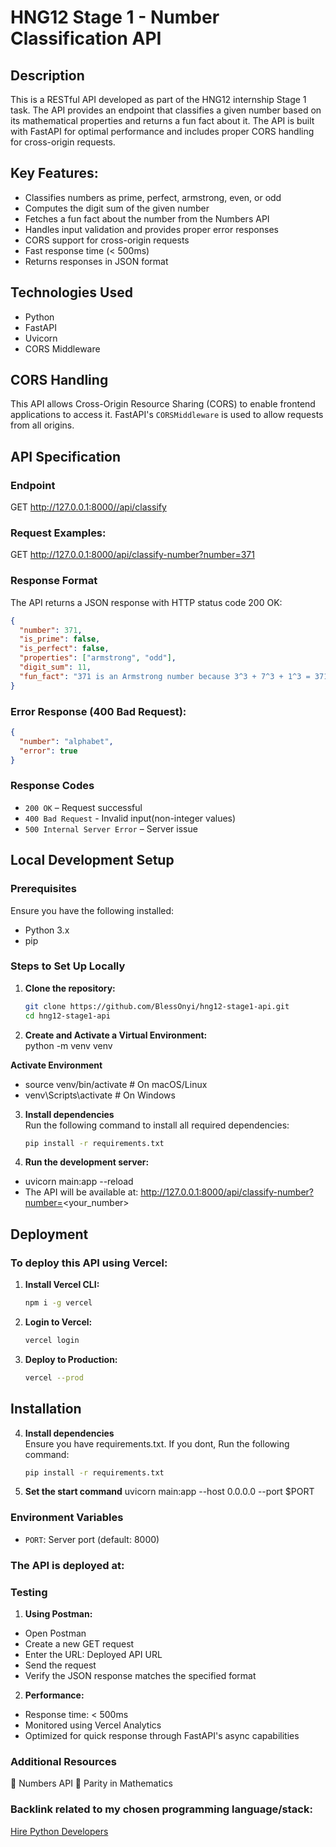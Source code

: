 # HNG12 Stage 1 - Number Classification API

## Description

This is a RESTful API developed as part of the HNG12 internship Stage 1 task. The API provides an endpoint that classifies a given number based on its mathematical properties and returns a fun fact about it. The API is built with FastAPI for optimal performance and includes proper CORS handling for cross-origin requests.

## Key Features:
- Classifies numbers as prime, perfect, armstrong, even, or odd
- Computes the digit sum of the given number
- Fetches a fun fact about the number from the Numbers API
- Handles input validation and provides proper error responses
- CORS support for cross-origin requests
- Fast response time (< 500ms)
- Returns responses in JSON format
 

## Technologies Used
- Python  
- FastAPI  
- Uvicorn  
- CORS Middleware  


## CORS Handling
This API allows Cross-Origin Resource Sharing (CORS) to enable frontend applications to access it.
FastAPI's `CORSMiddleware` is used to allow requests from all origins.


## API Specification



### Endpoint
GET http://127.0.0.1:8000//api/classify


### Request Examples:
GET http://127.0.0.1:8000/api/classify-number?number=371


### Response Format
The API returns a JSON response with HTTP status code 200 OK:
```json
{
  "number": 371,
  "is_prime": false,
  "is_perfect": false,
  "properties": ["armstrong", "odd"],
  "digit_sum": 11,
  "fun_fact": "371 is an Armstrong number because 3^3 + 7^3 + 1^3 = 371"
}
```

### Error Response (400 Bad Request):
```Json
{
  "number": "alphabet",
  "error": true
}
```

### Response Codes  
- `200 OK` – Request successful  
- `400 Bad Request` - Invalid input(non-integer values)
- `500 Internal Server Error` – Server issue 



## Local Development Setup  
### Prerequisites  
Ensure you have the following installed:  
- Python 3.x  
- pip  

### Steps to Set Up Locally  
1. **Clone the repository:**  
   ```sh
   git clone https://github.com/BlessOnyi/hng12-stage1-api.git
   cd hng12-stage1-api

2. **Create and Activate a Virtual Environment:**  
  python -m venv venv

  **Activate Environment**
- source venv/bin/activate  # On macOS/Linux
- venv\Scripts\activate  # On Windows

3. **Install dependencies**  
   Run the following command to install all required dependencies:
   ```sh
   pip install -r requirements.txt

4. **Run the development server:**
- uvicorn main:app --reload
- The API will be available at: http://127.0.0.1:8000/api/classify-number?number=<your_number>


## Deployment

### To deploy this API using Vercel:
1. **Install Vercel CLI:**  
   ```sh
   npm i -g vercel

2. **Login to Vercel:**  
   ```sh
   vercel login


3. **Deploy to Production:**
   ```sh
   vercel --prod


## Installation
4. **Install dependencies**  
   Ensure you have requirements.txt. If you dont, Run the following command:
   ```sh
   pip install -r requirements.txt

5. **Set the start command**
  uvicorn main:app --host 0.0.0.0 --port $PORT

### Environment Variables  
- `PORT`: Server port (default: 8000)

### The API is deployed at: 


### Testing
1. **Using Postman:**

- Open Postman
- Create a new GET request
- Enter the URL: Deployed API URL
- Send the request
- Verify the JSON response matches the specified format

2. **Performance:**
- Response time: < 500ms
- Monitored using Vercel Analytics
- Optimized for quick response through FastAPI's async capabilities


### Additional Resources
🔗 Numbers API
🔗 Parity in Mathematics


### Backlink related to my chosen programming language/stack:
[Hire Python Developers](https://hng.tech/hire/python-developers)






